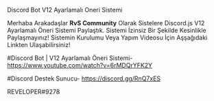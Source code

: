  Discord Bot V12 Ayarlamalı Oneri Sistemi 

Merhaba Arakadaşlar **RvS Community** Olarak Sistelere Discord.js V12 Ayarlamalı Öneri Sistemi Paylaştık.
Sistemi İzinsiz Bir Şekilde Kesinlikle Paylaşmayınız!
Sistemin Kurulumu Veya Yapım Videosu İçin Aşşağıdaki Linkten Ulaşabilirsiniz!

#Discord Bot | V12 Ayarlamalı Öneri Sistemi-
https://www.youtube.com/watch?v=6rMDQrYFK2Y

#Discord Destek Sunucu-
https://discord.gg/RnQ7xES

REVELOPER#9278
